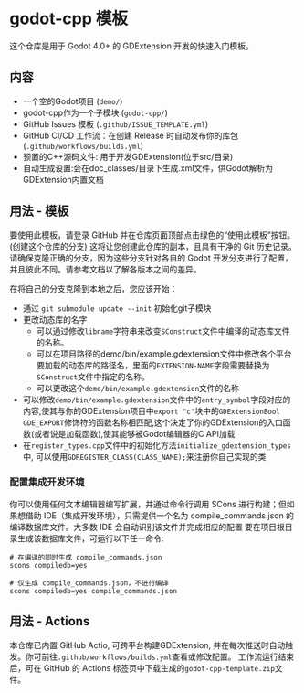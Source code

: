 # godot-cpp 模板
这个仓库是用于 Godot 4.0+ 的 GDExtension 开发的快速入门模板。

## 内容
* 一个空的Godot项目 (`demo/`)
* godot-cpp作为一个子模块 (`godot-cpp/`)
* GitHub Issues 模板 (`.github/ISSUE_TEMPLATE.yml`)
* GitHub CI/CD 工作流：在创建 Release 时自动发布你的库包(`.github/workflows/builds.yml`)
* 预置的C++源码文件: 用于开发GDExtension(位于src/目录)
* 自动生成设置:会在doc_classes/目录下生成.xml文件，供Godot解析为GDExtension内置文档

## 用法 - 模板

要使用此模板，请登录 GitHub 并在仓库页面顶部点击绿色的“使用此模板”按钮。(创建这个仓库的分支)
这将让您创建此仓库的副本，且具有干净的 Git 历史记录。请确保克隆正确的分支，因为这些分支针对各自的 Godot 开发分支进行了配置，并且彼此不同。请参考文档以了解各版本之间的差异。

在将自己的分支克隆到本地之后，您应该开始：
* 通过 `git submodule update --init` 初始化git子模块
* 更改动态库的名字
  * 可以通过修改`libname`字符串来改变`SConstruct`文件中编译的动态库文件的名称。
  * 可以在项目路径的demo/bin/example.gdextension文件中修改各个平台要加载的动态库的路径名，里面的`EXTENSION-NAME`字段需要替换为`SConstruct`文件中指定的名称。
  * 可以更改这个`demo/bin/example.gdextension`文件的名称
* 可以修改`demo/bin/example.gdextension`文件中的`entry_symbol`字段对应的内容,使其与你的GDExtension项目中`export "c"`块中的`GDExtensionBool GDE_EXPORT`修饰符的函数名称相匹配,这个决定了你的GDExtension的入口函数(或者说是加载函数),使其能够被Godot编辑器的C API加载
* 在`register_types.cpp`文件中的初始化方法`initialize_gdextension_types`中, 可以使用`GDREGISTER_CLASS(CLASS_NAME);`来注册你自己实现的类

### 配置集成开发环境
你可以使用任何文本编辑器编写扩展，并通过命令行调用 SCons 进行构建；但如果想借助 IDE（集成开发环境），只需提供一个名为 compile_commands.json 的编译数据库文件。大多数 IDE 会自动识别该文件并完成相应的配置
要在项目根目录生成该数据库文件，可运行以下任一命令:
```shell
# 在编译的同时生成 compile_commands.json
scons compiledb=yes

# 仅生成 compile_commands.json，不进行编译
scons compiledb=yes compile_commands.json
```

## 用法 - Actions

本仓库已内置 GitHub Actio, 可跨平台构建GDExtension, 并在每次推送时自动触发。你可前往`.github/workflows/builds.yml`查看或修改配置。
工作流运行结束后，可在 GitHub 的 Actions 标签页中下载生成的`godot-cpp-template.zip`文件。
